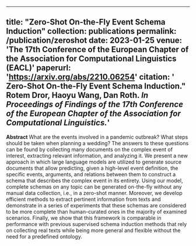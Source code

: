 
---
title: "Zero-Shot On-the-Fly Event Schema Induction"
collection: publications
permalink: /publication/zeroshot
date: 2023-01-25
venue: 'The 17th Conference of the European Chapter of the Association for Computational Linguistics (EACL)'
paperurl: 'https://arxiv.org/abs/2210.06254'
citation: '<b> Zero-Shot On-the-Fly Event Schema Induction."</b> Rotem Dror, Haoyu Wang, Dan Roth. <i> In Proceedings of Findings of the 17th Conference of the European Chapter of the Association for Computational Linguistics.</i>'
---

<b> Abstract </b>
What are the events involved in a pandemic outbreak? What steps should be taken when planning a wedding? The answers to these questions can be found by collecting many documents on the complex event of interest, extracting relevant information, and analyzing it. We present a new approach in which large language models are utilized to generate source documents that allow predicting, given a high-level event definition, the specific events, arguments, and relations between them to construct a schema that describes the complex event in its entirety. Using our model, complete schemas on any topic can be generated on-the-fly without any manual data collection, i.e., in a zero-shot manner. Moreover, we develop efficient methods to extract pertinent information from texts and demonstrate in a series of experiments that these schemas are considered to be more complete than human-curated ones in the majority of examined scenarios. Finally, we show that this framework is comparable in performance with previous supervised schema induction methods that rely on collecting real texts while being more general and flexible without the need for a predefined ontology.
